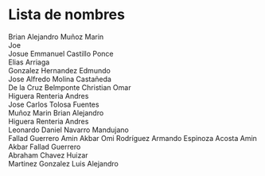 # Lista de nombres
Brian Alejandro Muñoz Marin  
Joe  
Josue Emmanuel Castillo Ponce  
Elias Arriaga  
Gonzalez Hernandez Edmundo   
Jose Alfredo Molina Castañeda  
De la Cruz Belmponte Christian Omar  
Higuera Renteria Andres  
Jose Carlos Tolosa Fuentes  
Muñoz Marin Brian Alejandro  
Higuera Renteria Andres  
Leonardo Daniel Navarro Mandujano  
Fallad Guerrero Amin Akbar
Omi Rodríguez
Armando Espinoza Acosta
Amin Akbar Fallad Guerrero  
Abraham Chavez Huizar  
Martinez Gonzalez Luis Alejandro

